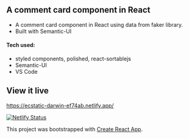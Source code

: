## A comment card component in React

* A comment card component in React using data from faker library.
* Built with Semantic-UI


#### Tech used: 
- styled components, polished, react-sortablejs
- Semantic-UI
- VS Code


## View it live
https://ecstatic-darwin-ef74ab.netlify.app/

[![Netlify Status](https://api.netlify.com/api/v1/badges/73387b61-93bb-4c1f-a10b-225572f44fac/deploy-status)](https://app.netlify.com/sites/ecstatic-darwin-ef74ab/deploys)






This project was bootstrapped with [Create React App](https://github.com/facebook/create-react-app).
